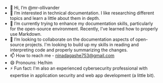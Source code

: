 - 👋 Hi, I’m @mr-ollivander
- 👀 I’m interested in technical documentation. I like researching different topics and learn a little about them in depth.  
- 🌱 I’m currently trying to enhance my documentation skills, particularly for the open-source environment. Recently, I've learned how to properly use Markdown.
- 💞️ I’m looking to collaborate on the documentation aspects of open-source projects. I'm looking to build up my skills in reading and interpreting code and properly summarizing the changes.
- 📫 How to reach me - ninadagashe753@gmail.com
- 😄 Pronouns: He/him
- ⚡ Fun fact: I'm also an experienced cybersecurity professional with expertise in application security and web app development (a little bit).

<!---
mr-ollivander/mr-ollivander is a ✨ special ✨ repository because its `README.md` (this file) appears on your GitHub profile.
You can click the Preview link to take a look at your changes.
--->
